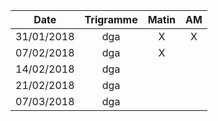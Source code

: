 |Date | Trigramme | Matin  | AM  |
|-----|:---------:|:------:|:---:|
| 31/01/2018 | dga |   X   |  X  |
| 07/02/2018 | dga |   X   |     |
| 14/02/2018 | dga |       |     |
| 21/02/2018 | dga |       |     |
| 07/03/2018 | dga |       |     |

